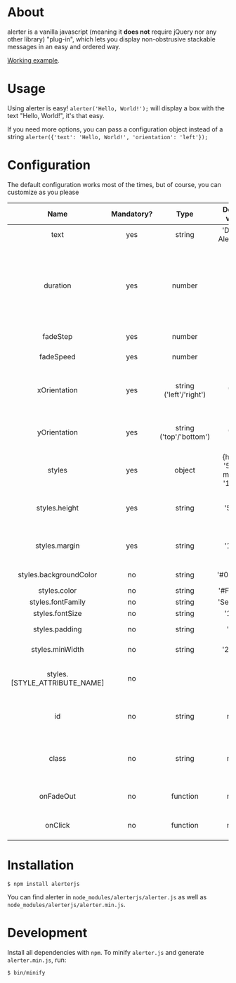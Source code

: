 # About
alerter is a vanilla javascript (meaning it **does not** require jQuery nor any 
other library) "plug-in", which lets you display non-obstrusive stackable 
messages in an easy and ordered way.

[Working example](http://codepen.io/anon/pen/OXmJjg).

# Usage
Using alerter is easy! ```alerter('Hello, World!');``` will display a box with
the text "Hello, World!", it's that easy.

If you need more options, you can pass a configuration object instead of a 
string ```alerter({'text': 'Hello, World!', 'orientation': 'left'});```

# Configuration
The default configuration works most of the times, but of course, you can 
customize as you please

|Name|Mandatory?|Type|Default value|Description|
|:--:|:--------:|:--:|:-----------:|:---------:|
|text|yes|string|'Default Alert Text'|Alert text|
|duration|yes|number|2|Number of seconds before fadeOut (if onClick is set, starts when the alert is clicked)|
|fadeStep|yes|number|5|Fade out step|
|fadeSpeed|yes|number|25|Fade out speed|
|xOrientation|yes|string ('left'/'right')|'left'|Alert placement on horizontal axis|
|yOrientation|yes|string ('top'/'bottom')|'top'|Alert placement on vertical axis|
|styles|yes|object|{height: '50px', margin: '15px'}|Styles object|
|styles.height|yes|string|'50px'|Alert div height in px (Mandatory unit)|
|styles.margin|yes|string|'15px'|Alert div margin in px (Mandatory unit)|
|styles.backgroundColor|no|string|'#000000'|Background color|
|styles.color|no|string|'#FFFFFF'|Text color|
|styles.fontFamily|no|string|'Segoe UI'|Font family|
|styles.fontSize|no|string|'13px'|Font size|
|styles.padding|no|string|'5px'|Alert div padding|
|styles.minWidth|no|string|'250px'|Alert div min width|
|styles.[STYLE_ATTRIBUTE_NAME]|no|||Any style you want to add on the alert div|
|id|no|string|none|Optional id (styles array has precedence)|
|class|no|string|none|Optional css classname (styles array and id have precedence)|
|onFadeOut|no|function|none|Callback called after fadeOut|
|onClick|no|function|none|Callback called on click event|

# Installation

    $ npm install alerterjs
    
You can find alerter in `node_modules/alerterjs/alerter.js` as well as `node_modules/alerterjs/alerter.min.js`.

# Development

Install all dependencies with `npm`. To minify `alerter.js` and generate
`alerter.min.js`, run:

    $ bin/minify

